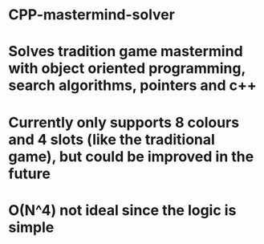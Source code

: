 # CPP-mastermind-solver

# Solves tradition game mastermind with object oriented programming, search algorithms, pointers and c++

# Currently only supports 8 colours and 4 slots (like the traditional game), but could be improved in the future 

# O(N^4) not ideal since the logic is simple
